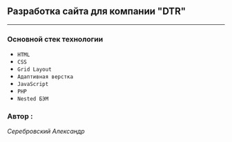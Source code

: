 ## Разработка сайта для компании "DTR"

---

### Основной стек технологии

- `HTML`
- `CSS`
- `Grid Layout`
- `Адаптивная верстка`
- `JavaScript`
- `PHP`
- `Nested БЭМ`

### Автор :

_Серебровский Александр_
